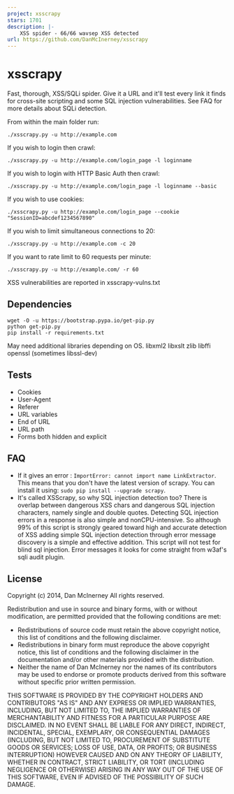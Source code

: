 ```yaml
---
project: xsscrapy
stars: 1701
description: |-
    XSS spider - 66/66 wavsep XSS detected
url: https://github.com/DanMcInerney/xsscrapy
---
```


xsscrapy
========

Fast, thorough, XSS/SQLi spider. Give it a URL and it'll test every link it finds for cross-site scripting and some SQL injection vulnerabilities. See FAQ for more details about SQLi detection.


From within the main folder run:

```shell
./xsscrapy.py -u http://example.com
```


If you wish to login then crawl:
```shell
./xsscrapy.py -u http://example.com/login_page -l loginname
```

If you wish to login with HTTP Basic Auth then crawl:
```shell
./xsscrapy.py -u http://example.com/login_page -l loginname --basic
```

If you wish to use cookies:
```shell
./xsscrapy.py -u http://example.com/login_page --cookie "SessionID=abcdef1234567890"
```

If you wish to limit simultaneous connections to 20: 
```shell
./xsscrapy.py -u http://example.com -c 20
```

If you want to rate limit to 60 requests per minute: 
```shell
./xsscrapy.py -u http://example.com/ -r 60
```


XSS vulnerabilities are reported in xsscrapy-vulns.txt


Dependencies
-------
``` shell
wget -O -u https://bootstrap.pypa.io/get-pip.py
python get-pip.py
pip install -r requirements.txt
```
May need additional libraries depending on OS.
libxml2
libxslt
zlib
libffi
openssl (sometimes libssl-dev)

Tests
-------
* Cookies
* User-Agent
* Referer
* URL variables
* End of URL
* URL path
* Forms both hidden and explicit

FAQ
-------

* If it gives an error : ```ImportError: cannot import name LinkExtractor```. This means that you don't have the latest version of scrapy. You can install it using: ```sudo pip install --upgrade scrapy```.
* It's called XSScrapy, so why SQL injection detection too? There is overlap between dangerous XSS chars and dangerous SQL injection characters, namely single and double quotes. Detecting SQL injection errors in a response is also simple and nonCPU-intensive. So although 99% of this script is strongly geared toward high and accurate detection of XSS adding simple SQL injection detection through error message discovery is a simple and effective addition. This script will not test for blind sql injection. Error messages it looks for come straight from w3af's sqli audit plugin.

License
-------

Copyright (c) 2014, Dan McInerney
All rights reserved.

Redistribution and use in source and binary forms, with or without
modification, are permitted provided that the following conditions are met:
* Redistributions of source code must retain the above copyright notice, this list of conditions and the following disclaimer.
* Redistributions in binary form must reproduce the above copyright notice, this list of conditions and the following disclaimer in the documentation and/or other materials provided with the distribution.
* Neither the name of Dan McInerney nor the names of its contributors may be used to endorse or promote products derived from this software without specific prior written permission.

THIS SOFTWARE IS PROVIDED BY THE COPYRIGHT HOLDERS AND CONTRIBUTORS "AS IS" AND
ANY EXPRESS OR IMPLIED WARRANTIES, INCLUDING, BUT NOT LIMITED TO, THE IMPLIED
WARRANTIES OF MERCHANTABILITY AND FITNESS FOR A PARTICULAR PURPOSE ARE
DISCLAIMED. IN NO EVENT SHALL <COPYRIGHT HOLDER> BE LIABLE FOR ANY
DIRECT, INDIRECT, INCIDENTAL, SPECIAL, EXEMPLARY, OR CONSEQUENTIAL DAMAGES
(INCLUDING, BUT NOT LIMITED TO, PROCUREMENT OF SUBSTITUTE GOODS OR SERVICES;
LOSS OF USE, DATA, OR PROFITS; OR BUSINESS INTERRUPTION) HOWEVER CAUSED AND
ON ANY THEORY OF LIABILITY, WHETHER IN CONTRACT, STRICT LIABILITY, OR TORT
(INCLUDING NEGLIGENCE OR OTHERWISE) ARISING IN ANY WAY OUT OF THE USE OF THIS
SOFTWARE, EVEN IF ADVISED OF THE POSSIBILITY OF SUCH DAMAGE.

